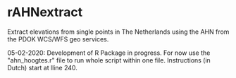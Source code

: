 # rAHNextract
Extract elevations from single points in The Netherlands using the AHN from the PDOK WCS/WFS geo services.


05-02-2020: Development of R Package in progress. For now use the "ahn_hoogtes.r" file to run whole script within one file. Instructions (in Dutch) start at lline 240.
